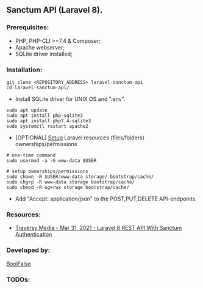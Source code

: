
## Sanctum API (Laravel 8).

### Prerequisites:

- PHP, PHP-CLI >=7.4 & Composer;
- Apache webserver;
- SQLite driver installed;

### Installation:

```
git clone <REPOSITORY_ADDRESS> laravel-sanctum-api
cd laravel-sanctum-api/
```

- Install SQLite driver for UNIX OS and ".env".
```
sudo apt update
sudo apt install php-sqlite3
sudo apt install php7.4-sqlite3
sudo systemctl restart apache2
```

- [OPTIONAL] [Setup](https://stackoverflow.com/a/37266353) Laravel resources (files/folders) ownerships/permissions
```
# one-time command
sudo usermod -a -G www-data $USER

# setup ownerships/permissions
sudo chown -R $USER:www-data storage/ bootstrap/cache/
sudo chgrp -R www-data storage bootstrap/cache/
sudo chmod -R ug+rwx storage bootstrap/cache/
```

- Add "Accept: application/json" to the POST,PUT,DELETE API-endpoints.

### Resources:

- [Traversy Media - Mar 31, 2021 - Laravel 8 REST API With Sanctum Authentication](https://www.youtube.com/watch?v=MT-GJQIY3EU)

### Developed by:

[BoolFalse](https://boolfalse.com/)

### TODOs:
